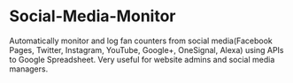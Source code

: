 # Social-Media-Monitor
Automatically monitor and log fan counters from social media(Facebook Pages, Twitter, Instagram, YouTube, Google+, OneSignal, Alexa) using APIs to Google Spreadsheet. Very useful for website admins and social media managers.
